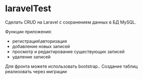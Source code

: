 # laravelTest
Сделать CRUD на Laravel с сохранением данных в БД MySQL.

Функции приложения:
- регистрация\авторизация
- добавление новых записей
- просмотр и редактирование существующих записей
- удаление записей

Для фронта можете использовать bootstrap..
Создание таблиц реализовать через миграции
